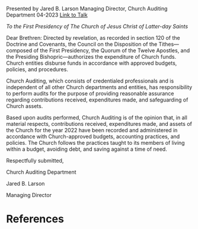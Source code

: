 Presented by Jared B. Larson
Managing Director, Church Auditing Department
04-2023
[Link to Talk](https://www.churchofjesuschrist.org/study/general-conference/2023/04/22larson?lang=eng)

_To the First Presidency of The Church of Jesus Christ of Latter-day Saints_

Dear Brethren: Directed by revelation, as recorded in section 120 of the Doctrine and Covenants, the Council on the Disposition of the Tithes—composed of the First Presidency, the Quorum of the Twelve Apostles, and the Presiding Bishopric—authorizes the expenditure of Church funds. Church entities disburse funds in accordance with approved budgets, policies, and procedures.

Church Auditing, which consists of credentialed professionals and is independent of all other Church departments and entities, has responsibility to perform audits for the purpose of providing reasonable assurance regarding contributions received, expenditures made, and safeguarding of Church assets.

Based upon audits performed, Church Auditing is of the opinion that, in all material respects, contributions received, expenditures made, and assets of the Church for the year 2022 have been recorded and administered in accordance with Church-approved budgets, accounting practices, and policies. The Church follows the practices taught to its members of living within a budget, avoiding debt, and saving against a time of need.

Respectfully submitted,

Church Auditing Department

Jared B. Larson

Managing Director

# References
